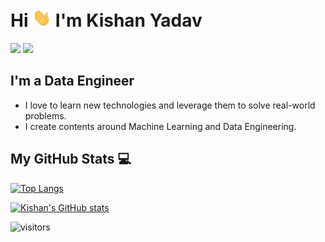 
# Hi <img src="https://raw.githubusercontent.com/ABSphreak/ABSphreak/master/gifs/Hi.gif" width="30px"> I'm Kishan Yadav


<!-- [<img height="30" src="https://img.shields.io/badge/twitter-%231DA1F2.svg?&style=for-the-badge&logo=twitter&logoColor=white" />][twitter] -->
[<img height="30" src="https://img.shields.io/badge/LinkedIn-0077B5?style=for-the-badge&logo=linkedin&logoColor=white" />][linkedin]
[<img height="30" src="https://img.shields.io/badge/Hashnode-2962FF?style=for-the-badge&logo=hashnode&logoColor=white" />][hashnode]

## I'm a Data Engineer

- I love to learn new technologies and leverage them to solve real-world problems.
- I create contents around Machine Learning and Data Engineering.

## My GitHub Stats 💻

[![Top Langs](https://github-readme-stats.vercel.app/api/top-langs/?username=kishanpython&hide=java,html,css&theme=dracula)](https://github.com/anuraghazra/github-readme-stats)

[![Kishan's GitHub stats](https://github-readme-stats.vercel.app/api?username=kishanpython&theme=dracula)](https://github.com/anuraghazra/github-readme-stats)

[twitter]: https://twitter.com/kishan_py
[hashnode]: https://kishanyadav.hashnode.dev/
[linkedin]: https://www.linkedin.com/in/kishanyadav/



<!-- ![GitHub stats](https://github-readme-stats.vercel.app/api?username=kishanpython&show_icons=true,title_color=fff;icon_color=79ff97&amp;text_color=9f9f9f&amp;bg_color=151515) -->

![visitors](https://visitor-badge.glitch.me/badge?page_id=kishanpython/kishanpython)




<!--
**kishanpython/kishanpython** is a ✨ _special_ ✨ repository because its `README.md` (this file) appears on your GitHub profile.

Here are some ideas to get you started:

- 🔭 I’m currently working on ...
- 🌱 I’m currently learning ...
- 👯 I’m looking to collaborate on ...
- 🤔 I’m looking for help with ...
- 💬 Ask me about ...
- 📫 How to reach me: ...
- 😄 Pronouns: ...
- ⚡ Fun fact: ...
-->
